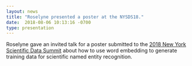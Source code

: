 ```yaml
---
layout: news
title: "Roselyne presented a poster at the NYSDS18."
date:  2018-08-06 10:13:16 -0700
type: presentation
---
```

Roselyne gave an invited talk for a poster submitted to the [2018 New York Scientific Data Summit](https://www.bnl.gov/nysds18/) about how to use word embedding to generate training data for scientific named entity recognition. 
